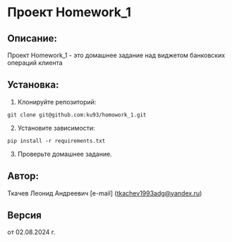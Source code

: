 # Проект Homework_1

## Описание:

 Проект Homework_1 - это домашнее задание над виджетом банковских операций клиента

## Установка:

1. Клонируйте репозиторий:
```chatinput
git clone git@github.com:ku93/homowork_1.git
```

2. Установите зависимости:
```chatinput
pip install -r requirements.txt
```

3. Проверьте домашнее задание.

## Автор:
Ткачев Леонид Андреевич [e-mail] (tkachev1993adg@yandex.ru)

## Версия
от 02.08.2024 г.